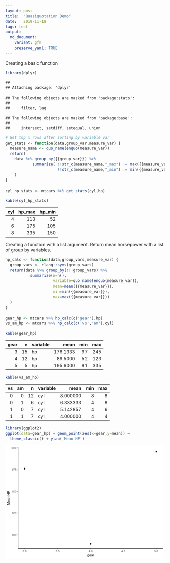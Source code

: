 ```yaml
---
layout: post
title:  "Quasiquotation Demo"
date:   2019-11-18
tags: test
output: 
  md_document:
    variant: gfm
    preserve_yaml: TRUE
---
```


Creating a basic function

``` r
library(dplyr)
```

    ## 
    ## Attaching package: 'dplyr'

    ## The following objects are masked from 'package:stats':
    ## 
    ##     filter, lag

    ## The following objects are masked from 'package:base':
    ## 
    ##     intersect, setdiff, setequal, union

``` r
# Get top x rows after sorting by variable var
get_stats <- function(data,group_var,measure_var) {
  measure_name <- quo_name(enquo(measure_var))
  return( 
    data %>% group_by({{group_var}}) %>%
            summarize( !!str_c(measure_name,"_max") := max({{measure_var}}),
                       !!str_c(measure_name,"_min") := min({{measure_var}})) 
    )
}

cyl_hp_stats <- mtcars %>% get_stats(cyl,hp)
```

``` r
kable(cyl_hp_stats)
```

| cyl | hp\_max | hp\_min |
| --: | ------: | ------: |
|   4 |     113 |      52 |
|   6 |     175 |     105 |
|   8 |     335 |     150 |

Creating a function with a list argument. Return mean horsepower with a
list of group by variables.

``` r
hp_calc <- function(data,group_vars,measure_var) {
  group_vars <- rlang::syms(group_vars)
  return(data %>% group_by(!!!group_vars) %>%
           summarize(n=n(),
                     variable=quo_name(enquo(measure_var)),
                     mean=mean({{measure_var}}),
                     min=min({{measure_var}}),
                     max=max({{measure_var}}))
  )
}
 
gear_hp <- mtcars %>% hp_calc(c('gear'),hp) 
vs_am_hp <- mtcars %>% hp_calc(c('vs','am'),cyl) 
```

``` r
kable(gear_hp)
```

| gear |  n | variable |     mean | min | max |
| ---: | -: | :------- | -------: | --: | --: |
|    3 | 15 | hp       | 176.1333 |  97 | 245 |
|    4 | 12 | hp       |  89.5000 |  52 | 123 |
|    5 |  5 | hp       | 195.6000 |  91 | 335 |

``` r
kable(vs_am_hp)
```

| vs | am |  n | variable |     mean | min | max |
| -: | -: | -: | :------- | -------: | --: | --: |
|  0 |  0 | 12 | cyl      | 8.000000 |   8 |   8 |
|  0 |  1 |  6 | cyl      | 6.333333 |   4 |   8 |
|  1 |  0 |  7 | cyl      | 5.142857 |   4 |   6 |
|  1 |  1 |  7 | cyl      | 4.000000 |   4 |   4 |

``` r
library(ggplot2)
ggplot(data=gear_hp) + geom_point(aes(x=gear,y=mean)) + 
  theme_classic() + ylab('Mean HP')
```

![](/rmd_images/2019-11-20-rlang-demo/unnamed-chunk-5-1.png)<!-- -->
